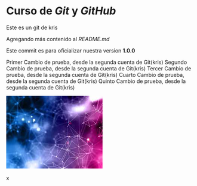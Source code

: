 # Curso de _Git_ y _GitHub_

Este es un git de kris

Agregando más contenido al _README.md_

Este commit es para oficializar nuestra version **1.0.0**

Primer Cambio de prueba, desde la segunda cuenta de Git(kris)
Segundo Cambio de prueba, desde la segunda cuenta de Git(kris)
Tercer Cambio de prueba, desde la segunda cuenta de Git(kris)
Cuarto Cambio de prueba, desde la segunda cuenta de Git(kris)
Quinto Cambio de prueba, desde la segunda cuenta de Git(kris)

![imagen](images.jpg)

x
